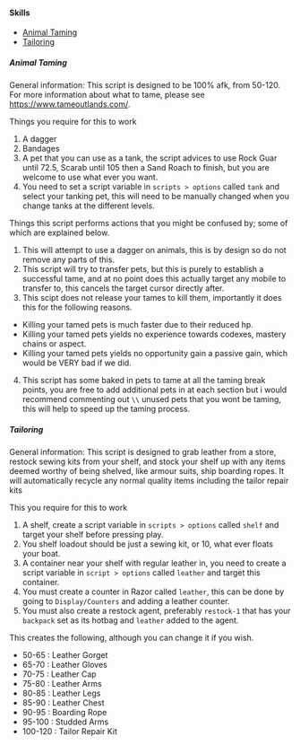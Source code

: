 #### Skills
* [Animal Taming](#animal-taming)
* [Tailoring](#tailoring)

##### Animal Taming
General information: This script is designed to be 100% afk, from 50-120.  For more information about what to tame, please see https://www.tameoutlands.com/.

Things you require for this to work

1) A dagger
2) Bandages
3) A pet that you can use as a tank, the script advices to use Rock Guar until 72.5, Scarab until 105 then a Sand Roach to finish, but you are welcome to use what ever you want.
4) You need to set a script variable in `scripts > options` called `tank` and select your tanking pet, this will need to be manually changed when you change tanks at the different levels.

Things this script performs actions that you might be confused by; some of which are explained below.

1) This will attempt to use a dagger on animals, this is by design so do not remove any parts of this.
2) This script will try to transfer pets, but this is purely to establish a successful tame, and at no point does this actually target any mobile to transfer to, this cancels the target cursor directly after.
3) This scipt does not release your tames to kill them, importantly it does this for the following reasons.
  - Killing your tamed pets is much faster due to their reduced hp.
  - Killing your tamed pets yields no experience towards codexes, mastery chains or aspect.
  - Killing your tamed pets yields no opportunity gain a passive gain, which would be VERY bad if we did.
4) This script has some baked in pets to tame at all the taming break points, you are free to add additional pets in at each section but i would recommend commenting out `\\` unused pets that you wont be taming, this will help to speed up the taming process.

##### Tailoring
General information: This script is designed to grab leather from a store, restock sewing kits from your shelf, and stock your shelf up with any items deemed worthy of being shelved, like armour suits, ship boarding ropes.  It will automatically recycle any normal quality items including the tailor repair kits

This you require for this to work

1) A shelf, create a script variable in `scripts > options` called `shelf` and target your shelf before pressing play.
2) You shelf loadout should be just a sewing kit, or 10, what ever floats your boat.
3) A container near your shelf with regular leather in, you need to create a script variable in `script > options` called `leather` and target this container.
4) You must create a counter in Razor called `leather`, this can be done by going to `Display/Counters` and adding a leather counter.
5) You must also create a restock agent, preferably `restock-1` that has your `backpack` set as its hotbag and `leather` added to the agent.

This creates the following, although you can change it if you wish.
  - 50-65   : Leather Gorget
  - 65-70   : Leather Gloves
  - 70-75   : Leather Cap
  - 75-80   : Leather Arms
  - 80-85   : Leather Legs
  - 85-90   : Leather Chest
  - 90-95   : Boarding Rope
  - 95-100  : Studded Arms
  - 100-120 : Tailor Repair Kit
